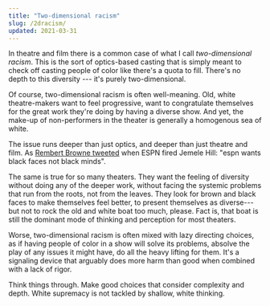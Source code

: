 ```yaml
---
title: "Two-dimensional racism"
slug: /2dracism/
updated: 2021-03-31
---
```


In theatre and film there is a common case of what I call _two-dimensional racism_. This is the sort of optics-based casting that is simply meant to check off casting people of color like there's a quota to fill. There's no depth to this diversity --- it's purely two-dimensional.

Of course, two-dimensional racism is often well-meaning. Old, white theatre-makers want to feel progressive, want to congratulate themselves for the great work they're doing by having a diverse show. And yet, the make-up of non-performers in the theater is generally a homogenous sea of white.

The issue runs deeper than just optics, and deeper than just theatre and film. As [Rembert Browne tweeted](https://twitter.com/rembert/status/917475783622451200?lang=en) when ESPN fired Jemele Hill: "espn wants black faces not black minds".

The same is true for so many theaters. They want the feeling of diversity without doing any of the deeper work, without facing the systemic problems that run from the roots, not from the leaves. They look for brown and black faces to make themselves feel better, to present themselves as diverse---but not to rock the old and white boat too much, please. Fact is, that boat is still the dominant mode of thinking and perception for most theaters.

Worse, two-dimensional racism is often mixed with lazy directing choices, as if having people of color in a show will solve its problems, absolve the play of any issues it might have, do all the heavy lifting for them. It's a signaling device that arguably does more harm than good when combined with a lack of rigor.

Think things through. Make good choices that consider complexity and depth. White supremacy is not tackled by shallow, white thinking.
